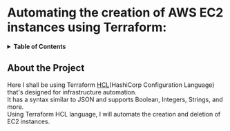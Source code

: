 # Automating the <b>creation</b> of AWS EC2 instances using Terraform: 
<details>
<summary><strong>Table of Contents</strong></summary>
  <ul>
    <li>
      <a href="#about-the-project">About the Project</a>
    </li>
  </ul>
</details> 

<!-- About the project -->
## About the Project 
Here I shall be using Terraform [HCL](https://www.shecodes.io/athena/2110-what-is-hcl-infrastructure-automation-language#:~:text=HCL%20(HashiCorp%20Configuration%20Language)%20is,%2C%20integers%2C%20strings%20and%20more.)(HashiCorp Configuration Language) that's designed for infrastructure automation.  
It has a syntax similar to JSON and supports Boolean, Integers, Strings, and more.   
Using Terraform HCL language, I will automate the creation and deletion of EC2 instances.
